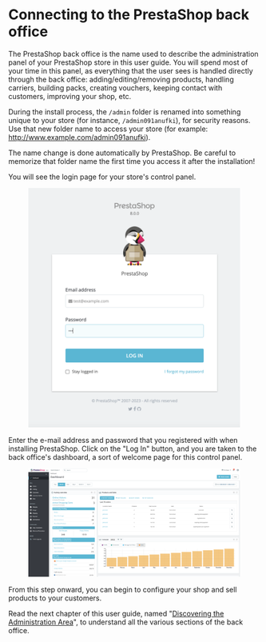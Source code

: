 # Connecting to the PrestaShop back office

The PrestaShop back office is the name used to describe the administration panel of your PrestaShop store in this user guide. You will spend most of your time in this panel, as everything that the user sees is handled directly through the back office: adding/editing/removing products, handling carriers, building packs, creating vouchers, keeping contact with customers, improving your shop, etc.

During the install process, the `/admin` folder is renamed into something unique to your store (for instance, `/admin091anufki`), for security reasons. Use that new folder name to access your store (for example: http://www.example.com/admin091anufki).

The name change is done automatically by PrestaShop. Be careful to memorize that folder name the first time you access it after the installation!

You will see the login page for your store's control panel.

<figure><img src="../.gitbook/assets/image (59).png" alt=""><figcaption></figcaption></figure>

Enter the e-mail address and password that you registered with when installing PrestaShop. Click on the "Log In" button, and you are taken to the back office's dashboard, a sort of welcome page for this control panel.

<figure><img src="../.gitbook/assets/image (70) (2).png" alt=""><figcaption></figcaption></figure>

From this step onward, you can begin to configure your shop and sell products to your customers.

Read the next chapter of this user guide, named "[Discovering the Administration Area](http://doc.prestashop.com/display/PS17/Discovering+the+Administration+Area)", to understand all the various sections of the back office.

